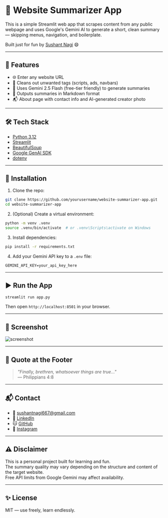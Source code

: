 # 🧠 Website Summarizer App

This is a simple Streamlit web app that scrapes content from any public webpage and uses Google's Gemini AI to generate a short, clean summary — skipping menus, navigation, and boilerplate.

Built just for fun by [Sushant Nagi](mailto:sushantnagi667@gmail.com) 😄

---

## 🚀 Features

- 🌐 Enter any website URL
- 🧽 Cleans out unwanted tags (scripts, ads, navbars)
- 🤖 Uses Gemini 2.5 Flash (free-tier friendly) to generate summaries
- 📄 Outputs summaries in Markdown format
- 📬 About page with contact info and AI-generated creator photo

---

## 🛠️ Tech Stack

- [Python 3.12](https://www.python.org/)
- [Streamlit](https://streamlit.io/)
- [BeautifulSoup](https://www.crummy.com/software/BeautifulSoup/)
- [Google GenAI SDK](https://ai.google.dev/)
- [dotenv](https://pypi.org/project/python-dotenv/)

---

## 🧪 Installation

1. Clone the repo:

```bash
git clone https://github.com/yourusername/website-summarizer-app.git
cd website-summarizer-app
```

2. (Optional) Create a virtual environment:

```bash
python -m venv .venv
source .venv/bin/activate  # or .venv\Scripts\activate on Windows
```

3. Install dependencies:

```bash
pip install -r requirements.txt
```

4. Add your Gemini API key to a `.env` file:

```env
GEMINI_API_KEY=your_api_key_here
```

---

## ▶️ Run the App

```bash
streamlit run app.py
```

Then open `http://localhost:8501` in your browser.

---

## 📸 Screenshot

![screenshot](preview.png)

---

## 🧠 Quote at the Footer

> *"Finally, brethren, whatsoever things are true..."*  
> — Philippians 4:8

---

## 📬 Contact

- 📧 [sushantnagi667@gmail.com](mailto:sushantnagi667@gmail.com)
- 💼 [LinkedIn](https://linkedin.com/in/sushantnagi)
- 🐱 [GitHub](https://github.com/sushantnagi)
- 📸 [Instagram](https://instagram.com/sushant.nagi)

---

## ⚠️ Disclaimer

This is a personal project built for learning and fun.  
The summary quality may vary depending on the structure and content of the target website.  
Free API limits from Google Gemini may affect availability.

---

## ✨ License

MIT — use freely, learn endlessly.